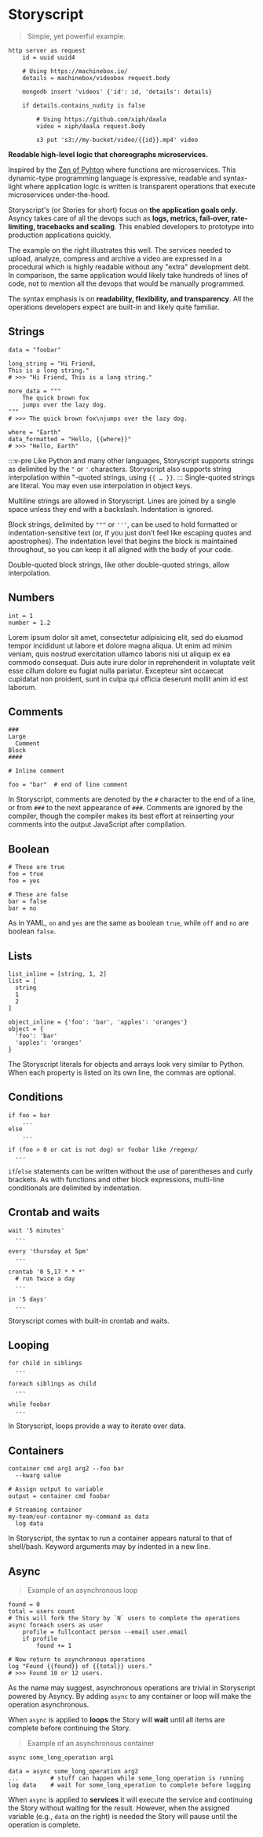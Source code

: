 # Storyscript

> Simple, yet powerful example.

```
http server as request
    id = uuid uuid4

    # Using https://machinebox.io/
    details = machinebox/videobox request.body

    mongodb insert 'videos' {'id': id, 'details': details}

    if details.contains_nudity is false

        # Using https://github.com/xiph/daala
        video = xiph/daala request.body

        s3 put 's3://my-bucket/video/{{id}}.mp4' video
```

**Readable high-level logic that choreographs microservices.**

Inspired by the [Zen of Pyhton](https://zen-of-python.info/)
where functions are microservices. This dynamic-type programming language is expressive, readable and syntax-light where application logic is written is transparent operations that execute microservices under-the-hood.

Storyscript's (or Stories for short) focus on **the application goals only**. Asyncy takes care of all the devops such as **logs, metrics, fail-over, rate-limiting, tracebacks and scaling**. This enabled developers to prototype into production applications quickly.

The example on the right illustrates this well. The services needed to upload, analyze, compress and archive a video are expressed in a procedural which is highly readable without any "extra" development debt. In comparison, the same application would likely take hundreds of lines of code, not to mention all the devops that would be manually programmed.

The syntax emphasis is on **readability, flexibility, and transparency**.
All the operations developers expect are built-in and likely quite familiar.

## Strings

```
data = "foobar"

long_string = "Hi Friend,
This is a long string."
# >>> "Hi Friend, This is a long string."

more_data = """
    The quick brown fox
    jumps over the lazy dog.
"""
# >>> The quick brown fox\njumps over the lazy dog.

where = "Earth"
data_formatted = "Hello, {{where}}"
# >>> "Hello, Earth"
```

:::v-pre
Like Python and many other languages, Storyscript supports strings as delimited by the `"` or `'` characters.
Storyscript also supports string interpolation within "-quoted strings, using `{{ … }}`.
:::
Single-quoted strings are literal. You may even use interpolation in object keys.

Multiline strings are allowed in Storyscript.
Lines are joined by a single space unless they end with a backslash.
Indentation is ignored.

Block strings, delimited by `"""` or `'''`, can be used to hold formatted or indentation-sensitive text (or, if you just don’t feel like escaping quotes and apostrophes).
The indentation level that begins the block is maintained throughout, so you can keep it all aligned with the body of your code.

Double-quoted block strings, like other double-quoted strings, allow interpolation.

## Numbers

```
int = 1
number = 1.2
```

Lorem ipsum dolor sit amet, consectetur adipisicing elit, sed do eiusmod tempor incididunt ut labore et dolore magna aliqua. Ut enim ad minim veniam, quis nostrud exercitation ullamco laboris nisi ut aliquip ex ea commodo consequat. Duis aute irure dolor in reprehenderit in voluptate velit esse cillum dolore eu fugiat nulla pariatur. Excepteur sint occaecat cupidatat non proident, sunt in culpa qui officia deserunt mollit anim id est laborum.


## Comments

```
###
Large
  Comment
Block
####

# Inline comment

foo = "bar"  # end of line comment
```

In Storyscript, comments are denoted by the `#` character to the end of a line,
or from `###` to the next appearance of `###`.
Comments are ignored by the compiler, though the compiler makes its best effort at reinserting your comments into the output JavaScript after compilation.


## Boolean

```
# These are true
foo = true
foo = yes

# These are false
bar = false
bar = no
```

As in YAML, `on` and `yes` are the same as boolean `true`, while `off` and `no` are boolean `false`.

## Lists

```
list_inline = [string, 1, 2]
list = [
  string
  1
  2
]

object_inline = {'foo': 'bar', 'apples': 'oranges'}
object = {
  'foo': 'bar'
  'apples': 'oranges'
}
```

The Storyscript literals for objects and arrays look very similar to Python. When each property is listed on its own line, the commas are optional.

## Conditions

```
if foo = bar
    ...
else
    ...

if (foo > 0 or cat is not dog) or foobar like /regexp/
  ...
```

`if`/`else` statements can be written without the use of parentheses and curly brackets. As with functions and other block expressions, multi-line conditionals are delimited by indentation.


## Crontab and waits

```
wait '5 minutes'
  ...

every 'thursday at 5pm'
  ...

crontab '0 5,17 * * *'
  # run twice a day
  ...

in '5 days'
  ...
```

Storyscript comes with built-in crontab and waits.

## Looping

```
for child in siblings
  ...

foreach siblings as child
  ...

while foobar
  ...
```

In Storyscript, loops provide a way to iterate over data.

## Containers

```
container cmd arg1 arg2 --foo bar
  --kwarg value

# Assign output to variable
output = container cmd foobar

# Streaming container
my-team/our-container my-command as data
  log data
```

In Storyscript, the syntax to run a container appears natural to that of shell/bash.
Keyword arguments may by indented in a new line.

## Async

> Example of an asynchronous loop

```
found = 0
total = users count
# This will fork the Story by `N` users to complete the operations
async foreach users as user
    profile = fullcontact person --email user.email
    if profile
        found += 1

# Now return to asynchronous operations
log "Found {{found}} of {{total}} users."
# >>> Found 10 or 12 users.
```

As the name may suggest, asynchronous operations are trivial in Storyscript powered by Asyncy.
By adding `async` to any container or loop will make the operation asynchronous.

When `async` is applied to **loops** the Story will **wait** until all items are complete before continuing the Story.

> Example of an asynchronous container

```
async some_long_operation arg1

data = async some_long_operation arg2
...         # stuff can happen while some_long_operation is running
log data    # wait for some_long_operation to complete before logging
```

When `async` is applied to **services** it will execute the service and continuing the Story without waiting for the result. However, when the assigned variable (e.g., `data` on the right) is needed the Story will pause until the operation is complete.

